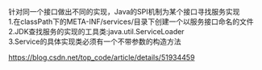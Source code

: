 针对同一个接口做出不同的实现，Java的SPI机制为某个接口寻找服务实现<br>
1.在classPath下的META-INF/services/目录下创建一个以服务接口命名的文件<br>
2.JDK查找服务的实现的工具类:java.util.ServiceLoader<br>
3.Service的具体实现类必须有一个不带参数的构造方法<br>

https://blog.csdn.net/top_code/article/details/51934459

